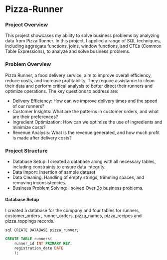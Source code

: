 # Pizza-Runner

### Project Overview
This project showcases my ability to solve business problems by analyzing data from Pizza Runner. In this project, I applied a range of SQL techniques, including aggregate functions, joins, window functions, and CTEs (Common Table Expressions), to analyze and solve business problems.


###  Problem Overview
Pizza Runner, a food delivery service, aim to improve overall efficiency, reduce costs, and increase profitability. They require assistance to clean their data and perform critical analysis to better direct their runners and optimize operations. The key questions to address are:

* Delivery Efficiency: How can we improve delivery times and the speed of our runners?
* Customer Insights: What are the patterns in customer orders, and what are their preferences?
* Ingredient Optimization: How can we optimize the use of ingredients and minimize costs?
* Revenue Analysis: What is the revenue generated, and how much profit is made after delivery costs?


### Project Structure

* Database Setup: I created a database along with all necessary tables, including constraints to ensure data integrity.
* Data Import: Insertion of sample dataset
* Data Cleaning: Handling of empty strings, trimming spaces, and removing inconsistencies. 
* Business Problem Solving: I solved Over 2o business problems.


#### Database Setup

I created a database for the company and four tables for runners, customer_orders , runner_orders, pizza_names, pizza_recipes and pizza_toppings records.

```sql CREATE DATABASE pizza_runner; ```

```sql DROP TABLE IF EXISTS runners;
CREATE TABLE runners(
	runner_id INT PRIMARY KEY,
	registration_date DATE
	); 
	



